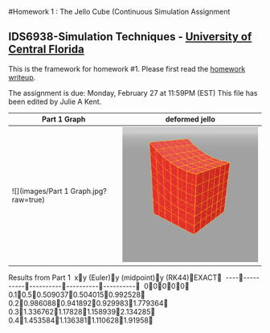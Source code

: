#Homework 1 : The Jello Cube (Continuous Simulation Assignment
## IDS6938-Simulation Techniques - [University of Central Florida](http://www.ist.ucf.edu/grad/)


This is the framework for homework #1. Please first read the [homework writeup](HomeWork%231.pdf).

The assignment is due: Monday, February 27 at 11:59PM (EST)
This file has been edited by Julie A Kent.

| Part 1 Graph  | deformed jello |
| ------------- | ------------- |
| ![](images/Part 1 Graph.jpg?raw=true)  | ![](images/deformed3.png?raw=true) |

Results from Part 1
￹
xy (Euler)y (midpoint)y (RK44)EXACT￻
￹
--------------------------------------------￻
￹
00000￻
￹
0.10.50.5090370.5040150.992528￻
￹
0.20.9860880.9418920.9299831.779364￻
￹
0.31.3367621.178281.1589392.134285￻
￹
0.41.4535841.1363811.1106281.91958￻



